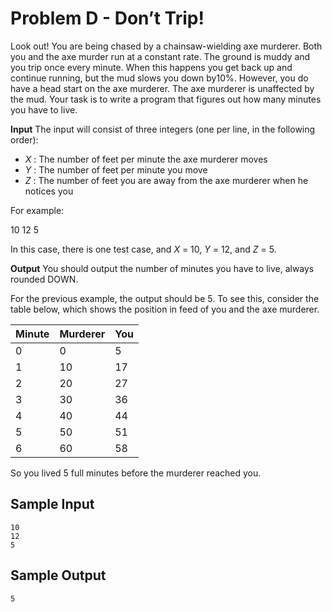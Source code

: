 # Problem D - Don’t Trip!

Look out! You are being chased by a chainsaw-wielding axe murderer. Both you
and the axe murder run at a constant rate. The ground is muddy and you trip
once every minute. When this happens you get back up and continue running,
but the mud slows you down by10%. However, you do have a head start on the
axe murderer. The axe murderer is unaffected by the mud. Your task is to write
a program that figures out how many minutes you have to live.

**Input** The input will consist of three integers (one per line, in the following
order):

- _X_ : The number of feet per minute the axe murderer moves
- _Y_ : The number of feet per minute you move
- _Z_ : The number of feet you are away from the axe murderer when he
    notices you

For example:

10
12
5

In this case, there is one test case, and _X_ = 10, _Y_ = 12, and _Z_ = 5.

**Output** You should output the number of minutes you have to live, always
rounded DOWN.

For the previous example, the output should be 5. To see this, consider the table
below, which shows the position in feed of you and the axe murderer.

| Minute | Murderer | You |
| - | - | - |
| 0 | 0 | 5 |
| 1 | 10 | 17 |
| 2 | 20 | 27 |
| 3 | 30 | 36 |
| 4 | 40 | 44 |
| 5 | 50 | 51 |
| 6 | 60 | 58 |

So you lived 5 full minutes before the murderer reached you.


## Sample Input

```
10
12
5
```

## Sample Output

```
5
```
